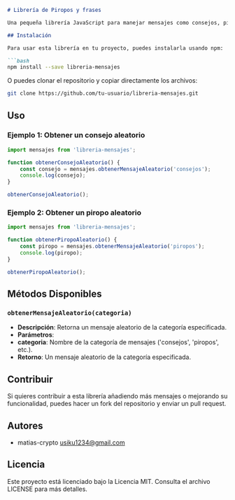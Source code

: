 

```markdown
# Librería de Piropos y frases

Una pequeña librería JavaScript para manejar mensajes como consejos, piropos, citas inspiradoras, etc.

## Instalación

Para usar esta librería en tu proyecto, puedes instalarla usando npm:

```bash
npm install --save libreria-mensajes
```

O puedes clonar el repositorio y copiar directamente los archivos:

```bash
git clone https://github.com/tu-usuario/libreria-mensajes.git
```

## Uso

### Ejemplo 1: Obtener un consejo aleatorio

```javascript
import mensajes from 'libreria-mensajes';

function obtenerConsejoAleatorio() {
    const consejo = mensajes.obtenerMensajeAleatorio('consejos');
    console.log(consejo);
}

obtenerConsejoAleatorio();
```

### Ejemplo 2: Obtener un piropo aleatorio

```javascript
import mensajes from 'libreria-mensajes';

function obtenerPiropoAleatorio() {
    const piropo = mensajes.obtenerMensajeAleatorio('piropos');
    console.log(piropo);
}

obtenerPiropoAleatorio();
```

## Métodos Disponibles

### `obtenerMensajeAleatorio(categoria)`

- **Descripción**: Retorna un mensaje aleatorio de la categoría especificada.
- **Parámetros**:
- **categoria**: Nombre de la categoría de mensajes ('consejos', 'piropos', etc.).
- **Retorno**: Un mensaje aleatorio de la categoría especificada.

## Contribuir

Si quieres contribuir a esta librería añadiendo más mensajes o mejorando su funcionalidad, puedes hacer un fork del repositorio y enviar un pull request.

## Autores

- matias-crypto <usiku1234@gmail.com>

## Licencia

Este proyecto está licenciado bajo la Licencia MIT. Consulta el archivo LICENSE para más detalles.
```
